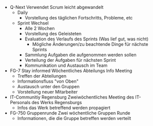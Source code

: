 - Q-Next
	Verwendet Scrum leicht abgewandelt
	- Daily
		- Vorstellung des täglichen Fortschritts, Probleme, etc
	- Sprint Wechsel
		- Alle 2 Wochen
		- Vorstellung des Geleisteten
		- Evaluation des Verlaufs des Sprints (Was lief gut, was nicht)
			- Mögliche Änderungen/zu beachtende Dinge für nächste Sprints
		- Sammlung Aufgaben die aufgenommen werden sollen
		- Verteilung der Aufgaben für nächsten Sprint
		- Kommunikation und Austausch im Team
- FG-7 Stay informed
	Wöchentliches Abteilungs Info Meeting
	- Treffen der Abteilungen
	- Informationsfluss "von Oben"
	- Austausch unter den Gruppen
	- Vorstellung neuer Mitarbeiter
- IT-Communitiy Regensburg
	Zweiwöchentliches Meeting des IT-Personals des Werks Regensburgs
	- Infos das Werk betreffend werden propagiert
- FG-750 Gruppenrunde
	Zwei wöchentliche Gruppen Runde
	- Informationen, die die Gruppe betreffen werden verteilt


